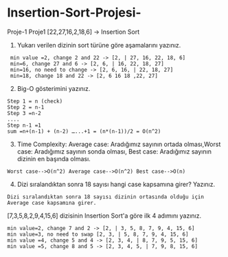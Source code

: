 # Insertion-Sort-Projesi-
Proje-1 
Proje1
[22,27,16,2,18,6] -> Insertion Sort
1.	Yukarı verilen dizinin sort türüne göre aşamalarını yazınız.<br />
```
 min value =2, change 2 and 22 -> [2, | 27, 16, 22, 18, 6]
 min=6, change 27 and 6 -> [2, 6, | 16, 22, 18, 27]
 min=16, no need to change -> [2, 6, 16, | 22, 18, 27]
 min=18, change 18 and 22 -> [2, 6 16 18 ,22, 27]
```
2.	Big-O gösterimini yazınız.<br />
```
Step 1 = n (check)
Step 2 = n-1
Step 3 =n-2
....
Step n-1 =1
sum =n+(n-1) + (n-2) …...+1 = (n*(n-1))/2 = O(n^2)
```
3.	Time Complexity: Average case: Aradığımız sayının ortada olması,Worst case: Aradığımız sayının sonda olması, Best case: Aradığımız sayının dizinin en başında olması.<br />
``` 
Worst case-->O(n^2) Average case-->O(n^2) Best case-->O(n)
```

4.	Dizi sıralandıktan sonra 18 sayısı hangi case kapsamına girer? Yazınız.<br />
```
Dizi sıralandıktan sonra 18 sayısı dizinin ortasında olduğu için Average case kapsamına girer.
```
[7,3,5,8,2,9,4,15,6] dizisinin Insertion Sort'a göre ilk 4 adımını yazınız.<br />
```
min value=2, change 7 and 2 -> [2, | 3, 5, 8, 7, 9, 4, 15, 6]
min value=3, no need to swap [2, 3, | 5, 8, 7, 9, 4, 15, 6]
min value =4, change 5 and 4 -> [2, 3, 4, | 8, 7, 9, 5, 15, 6]
min value =5, change 8 and 5 -> [2, 3, 4, 5, | 7, 9, 8, 15, 6]
```
